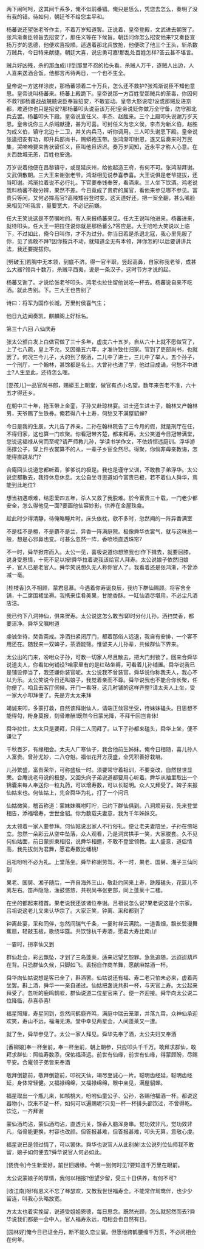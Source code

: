 <!-- { "loadSidebar": true } -->
两下闹呵呵，这其间千系多，俺不似前番错。俺只是恁么，凭您去怎么，奏明了没有我的错。待如何，朝廷爷不给您主平和。

杨蕃说还望张老爷作主，不着万岁知道罢。正说着，皇帝登殿，文武进去朝贺了。张鸿渐奏臣领旨去招安了，那任义等在下候旨。朝廷问你怎么招安他来?又奏臣宣扬万岁的恩德，他便欢喜投顺。适遇着那北兵放抢，他便砍了他三个王头，斩杀数万贼兵，今日特来献捷。朝廷大喜，说忠勇可嘉!那乱处百姓怎样?答云甚不堪言。

贼兵好凶残，杀的那血成川!到那里不忍的抬头看。杀贼人万千，逐贼人出边，人人喜来送酒合饭。他都言再待两日，一个也不生全。

皇帝说一方这样涂炭，那杨蕃领着二十万兵，怎么还不救护?张鸿渐说臣不知他意思。皇帝说叫杨蕃来。杨蕃上殿跪下。皇帝说那一方百姓受那贼兵的荼毒，你因何不救?那杨蕃战战兢兢说臣奉旨招安，不敢妄动。皇帝大怒说啶!设或那贼反进京都，难道你也只是招安?那杨蕃叩头说臣该万死!皇帝说贬你做万全守备，防守那北兵去罢。杨蕃叩头下殿。皇帝说宣任义、李杰、赵胜来。三个上殿叩头说谢万岁天恩。皇帝说你三人杀贼献捷，甚为可喜。可封任义为忠义侯，李杰为新义伯，赵胜为成义伯，镇守北边十二卫，并关内兵马，听你调用。三人叩头谢恩下殿。皇帝说张逵招安有功，即升兵部尚书，赐蟒袍玉带。张鸿渐叩谢恩，遂又启奏来时万民集，哭啼啼要来告状留任义，臣叫他且迟迟。奏万岁闻知，近永平才称人心意。在关西数城无恙，百姓也安逸。

万岁说着他便在昌黎镇守，或是延庆州，给他起造王府，有何不可。张鸿渐拜谢。文武俱散朝。三大王来谢张老爷。鸿渐相见说恭喜恭喜。大王说俱是老爷提拔，还当叩谢。鸿渐拉着说不必行礼。下官要奉饯奉贺，看酒来。三人坐下饮酒。鸿老说我料杨蕃不敢分辨，果然不差。今日竟成了贵府的属官，看他来参见哪不参见。富贵只等闲，又何必摔高官?高陵矮谷登时变。这天道好还，把一案全翻，甚么嘴脸来相见?听我言，量要宽大，不必记前嫌。

任大王笑说这是不劳嘱咐的。有人来报杨蕃来见。任大王说叫他进来。杨蕃进来，就待叩头。任大王一把拉住说你就是那杨蕃么?答应是。大王哈哈大笑说以上临下，不过如此，俺今日叫你，才不为过分。你当日若是杀退北寇，我心里先服了你，见了焉敢不拜?因你按兵不动，就知道全无有本领，拜你怎的!以后要讲讲兵法，我还要提拔你。

[劈破玉]若胸中无本领，到底不济。得一官半职，竖起高鼻，自家称我老爷，成甚么大器?领兵十数万，杀贼平西夷，说是一条汉子，这时节方才说的起。

杨蕃又谢了。才说给张老爷叩头。鸿老也拉住留他说吃一杯去。杨蕃说自来不吃酒。就此告别。下。三大王也告别了

诗曰：将军为国作长城，万里封侯喜气生；

他日九边闻奏凯，麒麟阁上好标名。

第三十六回  八仙庆寿

张太公颁白发上白做官做了三十多年，虚度六十五岁。自从六十上就不愿做官了，上了七八疏，皇上不允，又因循五六年，才准许致仕归家。官到了吏部尚书，也就罢了。何况三今儿子，大的到了祭酒，二儿中了进士，三儿中了举人。五个孙子，一个刑厅，一个翰林，甚馀都是名士。大曾孙也进了学，他过目成诵，何愁不中进士?人生至此，还待怎么哩。

[耍孩儿]一品官尚书郎，赐蟒玉上朝堂，做官有点小名望。数年来告老不准，六十五才得还乡。

在朝中三十年，拖玉带上金銮，子孙又赴琼林宴。进士还生进士子，翰林又产翰林男，天爷赐了生铁券。俺若得八十上寿，何愁又不满屋貂蝉?

今日是我的生辰，大儿告了养亲，二孙在翰林院告了三今月的假，就是刑厅在任，不得归家，这也算一门欢聚。你看冠带齐楚，都来拜寿。太公笑道今日冠带满堂，您说这福禄从何而至呢?请严师教儿孙，学读书学作文，不依娇惯违庭训。浮华游荡撑公子，穿上件衣裳算不的人，一辈子乡宦全然尽。得聚，你倘非母亲教诲，怎能得直跳龙门?

合庵回头说道您都听着，爹爹说的极是。我也是谨守父训，不敢教子弟浮华。太公说您都散去，我待休息休息。太公自坐寻思道如今富贵已极，若不着仙人舜华，焉能到此地位?

想当初遇艰难，结恩爱四五年，杀人又救了我脱难。於今富贵三十载，一门老少都安全，怎么得他见一面?要画他仙容妙影，供养在金屋珠龛。

趁此时少得清静，待俺略睡片时。床头依枕，欹不多时，忽然闻的一阵异香满室

不是桂不是檀，不是麝不是兰，异香一阵满庭院。极像舜华衣裳气，就与这味总一般，想是心邪鼻也变。可甚么忽然一阵，香喷喷直透珠帘?

不一时，舜华掀帘而入。太公一见，喜极说道你想煞我也!作下揖去，就要屈膝，说身受恩情，十死不足以报!舜华拉着说我该给官人拜寿。太公说娘子依然旧娘子，官人已是老官人。舜华笑说想久无人称你官人了。我看着还是张鸿渐，不曾添减一毫。

[桂枝香]久不相顾，蒙君思慕。今遇着你寿诞良辰，我约下群仙赐顾。将客舍全铺，十二席围裙坐褥。我携来佳肴美果，甘脆香酥。一缸仙酒尽堪用，不必尘凡酒店沽。

我已约下八洞神仙，俱来贺寿。太公说这怎么敢当!即时分付儿孙，洒扫焚香，都要洁净。舜华又嘱咐道

虔诚坐待，焚香斋戒。净洒扫紧闭厅门，都着那俗人远退，我自有安排，一个客不用还在。随我来一双婢子，茶酒能筛。惟留夫人儿孙辈，共候群仙下界来。

太公出的门来，吩咐众子孙，可教一切家人尽且散去，把大门封锁了。回来合舜华说道夫人，你看如何铺设?咱家里有的是红毡坐褥，可看着儿孙铺置。舜华说我已是铺设停当了，我还嫌你装官呢。太公说我不曾装官。舜华说你称我夫人，我心不以为乐。太公笑说今日还叫娘子，我觉着亲而不尊。舜华说我也不能合你长聚，任你便了。咱且去客厅伺候。开门一看呀，这几时铺的这样齐整?请太夫人上坐，受一家大小叩拜便了。先是方太太来拜

竭诚来叩，多蒙打救，自然该拜谢仙人，请端正敛容坐受，待妹妹磕头。日思想不能得勾，粉身莫报，刻骨难酬!既然今日蒙光降，不拜千回岂肯休!

舜华拉住，太太只是要拜，只得二人同拜了。以下子孙都来磕头，舜华上坐，便不谦让了

千秋百岁，有缘相会。太夫人广寒仙子，我合他前生姊妹。俺今日相随，喜儿孙人人富贵。曾孙尤妙，二八夺魁。福似花开方茂盛，全凭积善好栽培。

儿孙繁盛，富贵荣华，可称盛极一时。须要常守着祖训，不要变改，自然世世显荣。合庵说老母说的极是。又回头向子弟说道都要用心听着。舜华从袖里取出一个锦囊来每人奉送你一粒丸药，可以增寿数，可以长聪明。众人又拜受了。婢子来报仙姑来也。何仙姑上，先合舜华为礼，打了一个问讯

仙姑微笑，稽首称道：蒙妹妹嘱咐叮咛，已约下群仙俱到。八洞烦劳我，先来登堂相告，添福增寿，世世金貂。你为数载夫妻意，我为千年姊妹交。

太太领着一家人要参拜。何仙姑说出家人不行俗礼。便让老夫妻陪坐，子孙在傍站立。忽然一朵彩云从空中坠落，众人观看，乃是洞宾拱手一笑，大家脱套。久不见何仙姑面，前日蒙折柬相招，说舜华相邀，不敢不登堂领教。主人盛意，道侣情高，我先拔剑为君舞，愿君寿数比蟠桃!

吕祖吩咐不必为礼。上堂落坐。舜华称谢劳驾。不一时，果老、国舅、湘子三仙同到

果老、国舅、湘子随后，一齐自海外三山，敬赴约同来上寿，跣履磕头，花篮儿不离左右。笛声隐隐，渔鼓悠悠，共祝尚书张吏部，同上蓬莱十二楼。

在坐的都起来稽首。果老说我还该诸位奉谢。吕祖说怎么说?果老说这是个宗家。吕祖说这老儿又来认华宗了。大家正笑，钟离、采和都到了

钟离赴宴，采和同伴，忽然间瑞气千条，一霎时祥云满院。一道香烟，飘长鬓漫舞蕉扇，轻敲玉板，歌绕华筵。共饮馀杭千寿酒，愿君大寿比南山!

一霎时，拐李仙又到

群仙赴会，彩云飘坠，才到了三岛蓬莱，适来迟望乞恕罪。急急追随，远迢迢葫芦在背。只恐群仙久候，只脚如飞。丢拐自作商羊舞，愿献麻姑酒一杯。

舜华向仙姑说想是客已全了，斟酒罢。仙姑说还有福、寿二老只怕未必来，虚着两坐罢。斟上酒，舜华一一亲自递过。仙姑把盏说共斟一杯，与天官上寿。太公起来拜受了。忽听的鹿鸣鹤唳，群仙说道二位星官来了。便一齐迎接。舜华向太公说二位降临，恭喜恭喜!

福星照耀，寿星同到，忽然间鹤鹿齐鸣，满庭中瑞云笼罩，并落九霄。众神仙承迎欢笑，寿山不远，福海无涛。堂中幸见两星会，人间蓬莱又一遭。

就了坐，舜华参见了。太公一家人拜见。舜华先奉了酒，太公夫妇又奉酒

[香柳娘]奉一杯坐前，奉一杯坐前，朝上朝参，只应叩头千千万。敢拜求群仙，敢拜求群仙：照临寿数添，保佑福泽远。前世有仙缘，前世有仙缘，得蒙顾盼，尽赐平安。合庵领子弟皆来奉酒

敬拜倒筵前，敬拜倒筵前，叩祝天仙，竭尽至诚心一片。聪明齿经延，聪明齿经延，身体常轻健。又福禄绵绵，又福禄绵绵，眼中亲见，满屋貂蝉。

福星取出一个瓶儿来，如核桃大，吩咐仙童公子、公孙，各赐他福酒一杯。都说这器物小，饮来不足一杯，如何可以遍赐呢?只见一杯一杯排头都饮过，不曾得乾。饮讫，一齐拜谢

蒙仙酒均沾，蒙仙酒均沾，直透元关，馀香入脑浑身串。觉功效非凡，觉功效非凡，俗骨能更换，村容也改颜。但答报甚难，但答报甚难，叩头无算，意敬心虔。

福星说已是领过情了，可以罢休。舜华也说官人从此别矣!太公说列位仙师我不敢留，娘子如何便去?舜华说官人何必如此。

[侥侥令]今生新爱好，前世旧姻缘。今朝一别何时见?要知道千万里在眼前。

太公说蒙娘子的厚情，我何以相报?但望少留，受三十日供养，有何不可?

[收江南]呀!有恩义不忘了琴瑟欢，又教我世世福寿全。不能常作鸳鸯伴，也少少留连，叫我心头略放宽。

方太太也着实挽留，说道受姐姐恩德，每日思念。既然光顾，怎么就恝然而去?舜华说我们都是一会中人，官人福寿永远，咱相会也自然有日。

[园林好]俺今日已证金丹，断不能久恋尘寰。但愿他跨鹤腰缠千万贯，不必问相会在何年。

